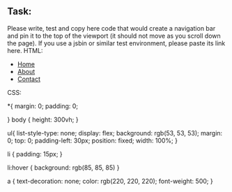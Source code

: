 ## Task: 

Please write, test and copy here code that would create a navigation bar and pin it to the top of the viewport (it should not move as you scroll down the page).  If you use a jsbin or similar test environment, please paste its link here.
HTML: 
<!DOCTYPE html>
<html lang="en">
<head>
    <link rel="stylesheet" href="styles.css">
    <title>Navbar</title>
</head>
<body>
     <nav>
         <ul>
             <li><a href="#">Home</a></li>
             <li><a href="#">About</a></li>
             <li><a href="#">Contact</a></li>
         </ul>
     </nav>
</body>
</html>


CSS: 

*{
    margin: 0;
    padding: 0;

}
body {
    height: 300vh;
}

ul{
    list-style-type: none;
    display: flex;
    background: rgb(53, 53, 53);
    margin: 0;
    top: 0;
    padding-left: 30px;
    position: fixed;
    width: 100%;
}

li {
    padding: 15px;
}

li:hover {
    background: rgb(85, 85, 85)
}

a {
    text-decoration: none;
    color: rgb(220, 220, 220);
    font-weight: 500;
}